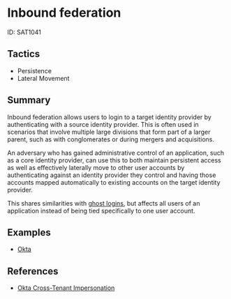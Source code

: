 # Inbound federation
ID: SAT1041

## Tactics
* Persistence
* Lateral Movement

## Summary
Inbound federation allows users to login to a target identity provider by authenticating with a source identity provider. This is often used in scenarios that involve multiple large divisions that form part of a larger parent, such as with conglomerates or during mergers and acquisitions.

An adversary who has gained administrative control of an application, such as a core identity provider, can use this to both maintain persistent access as well as effectively laterally move to other user accounts by authenticating against an identity provider they control and having those accounts mapped automatically to existing accounts on the target identity provider.

This shares similarities with [ghost logins](/techniques/ghost_logins/description.md), but affects all users of an application instead of being tied specifically to one user account. 

## Examples
* [Okta](examples/okta.md)

## References
* [Okta Cross-Tenant Impersonation](https://sec.okta.com/articles/2023/08/cross-tenant-impersonation-prevention-and-detection)

